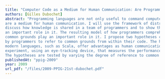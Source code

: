 ```yaml
---
title: "Computer Code as a Medium for Human Communication: Are Programming Languages Improving?"
authors: [Gilles Dubochet]
abstract: "Programming languages are not only useful to command computers, they also increasingly
are a medium for human communication. I will use the framework of distributed cognition to
discuss how knowledge is shared in a team of programmers and to show that computer code plays
an important role in it. The resulting model of how programmers comprehend code suggests that
common grounds play an important role in it. I propose two hypotheses concerning the means used
by programmers to refer to common grounds from within their code. The hypotheses imply that
modern languages, such as Scala, offer advantages as human communication mediums. I describe an
experiment, using an eye-tracking device, that measures the performance of code comprehension.
The hypotheses are tested by varying the degree of reference to common grounds."
publishedAt: "ppig-2009"
year: 2009
url_pdf: "/files/2009-PPIG-21st-dubochet.pdf"
---
```

